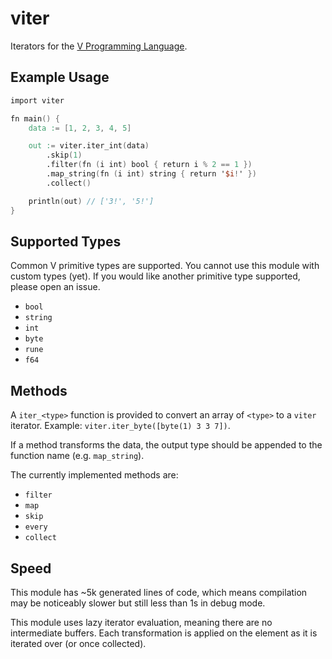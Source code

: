 # viter
Iterators for the [V Programming Language](https://github.com/vlang/v).

## Example Usage

```v
import viter

fn main() {
	data := [1, 2, 3, 4, 5]

	out := viter.iter_int(data)
		.skip(1)
		.filter(fn (i int) bool { return i % 2 == 1 })
		.map_string(fn (i int) string { return '$i!' })
		.collect()

	println(out) // ['3!', '5!']
}
```

## Supported Types
Common V primitive types are supported. You cannot use this module with
custom types (yet). If you would like another primitive type supported,
please open an issue.

* `bool`
* `string`
* `int`
* `byte`
* `rune`
* `f64`

## Methods
A `iter_<type>` function is provided to convert an array of `<type>`
to a `viter` iterator. Example: `viter.iter_byte([byte(1) 3 3 7])`.

If a method transforms the data, the output type should be appended to
the function name (e.g. `map_string`).

The currently implemented methods are:

* `filter`
* `map`
* `skip`
* `every`
* `collect`

## Speed
This module has ~5k generated lines of code, which means compilation
may be noticeably slower but still less than 1s in debug mode.

This module uses lazy iterator evaluation, meaning there are no
intermediate buffers. Each transformation is applied on the element as
it is iterated over (or once collected).
